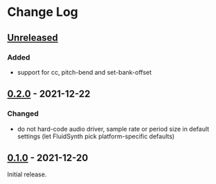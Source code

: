 # Change Log

## [Unreleased]

### Added

- support for cc, pitch-bend and set-bank-offset

## [0.2.0] - 2021-12-22

### Changed

- do not hard-code audio driver, sample rate or period size in default
  settings (let FluidSynth pick platform-specific defaults)

## [0.1.0] - 2021-12-20

Initial release.

[Unreleased]: https://github.com/omkamra/fluidsynth/compare/0.2.0...HEAD
[0.2.0]: https://github.com/omkamra/fluidsynth/compare/0.1.0...0.2.0
[0.1.0]: https://github.com/omkamra/fluidsynth/tree/0.1.0
